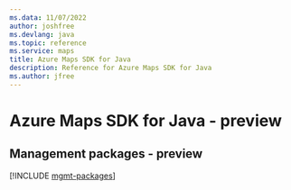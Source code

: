 ```yaml
---
ms.data: 11/07/2022
author: joshfree
ms.devlang: java
ms.topic: reference
ms.service: maps
title: Azure Maps SDK for Java
description: Reference for Azure Maps SDK for Java
ms.author: jfree
---
```

# Azure Maps SDK for Java - preview

## Management packages - preview
[!INCLUDE [mgmt-packages](maps-mgmt-index.md)]